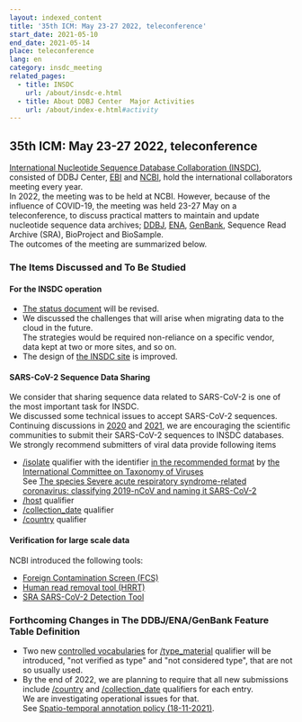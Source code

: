 ```yaml
---
layout: indexed_content
title: '35th ICM: May 23-27 2022, teleconference'
start_date: 2021-05-10
end_date: 2021-05-14
place: teleconference
lang: en
category: insdc_meeting
related_pages:
  - title: INSDC
    url: /about/insdc-e.html
  - title: About DDBJ Center  Major Activities
    url: /about/index-e.html#activity
---
```


## 35th ICM: May 23-27 2022, teleconference

[International Nucleotide Sequence Database Collaboration (INSDC)](http://www.insdc.org/ ), 
consisted of DDBJ Center, [EBI](https://www.ebi.ac.uk/ ) and [NCBI](https://www.ncbi.nlm.nih.gov/ ),
hold the international collaborators meeting every year.    
In 2022, the meeting was to be held at NCBI. However, because of the influence of COVID-19, 
the meeting was held 23-27 May on a teleconference, 
to discuss practical matters to maintain and update nucleotide sequence data archives; 
[DDBJ](/index-e.html), [ENA](https://www.ebi.ac.uk/ena/ ), [GenBank](https://www.ncbi.nlm.nih.gov/genbank/index.html ),
Sequence Read Archive (SRA), BioProject and BioSample.    
The outcomes of the meeting are summarized below.

### The Items Discussed and To Be Studied

#### For the INSDC operation
-   [The status document](https://www.insdc.org/submitting-standards/insdc-status-document/ ) will be revised. 
-   We discussed the challenges that will arise when migrating data to the cloud in the future.    
    The strategies would be required non-reliance on a specific vendor, data kept at two or more sites, and so on.  
-   The design of [the INSDC site](https://www.insdc.org/ ) is improved. 

#### SARS-CoV-2 Sequence Data Sharing  
We consider that sharing sequence data related to SARS-CoV-2 is one of the most important task for INSDC.    
We discussed some technical issues to accept SARS-CoV-2 sequences.    
Continuing discussions in [2020](/activities/insdc_meeting/2020-e.html) and [2021](/activities/insdc_meeting/2021-e.html), we are encouraging the scientific communities to submit their SARS-CoV-2 sequences to INSDC databases.    
We strongly recommend submitters of viral data provide following items
-   [/isolate](/ddbj/qualifiers-e.html#isolate) qualifier with the identifier [in the recommended format](https://submit.ncbi.nlm.nih.gov/genbank/help/#why_sarscov2_isolate_faq ) by [the International Committee on Taxonomy of Viruses](https://ictv.global/ )    
    See [The species Severe acute respiratory syndrome-related coronavirus: classifying 2019-nCoV and naming it SARS-CoV-2](https://www.nature.com/articles/s41564-020-0695-z )
-   [/host](/ddbj/qualifiers-e.html#host) qualifier
-   [/collection_date](/ddbj/qualifiers-e.html#collection_date) qualifier
-   [/country](/ddbj/qualifiers-e.html#country) qualifier

#### Verification for large scale data
NCBI introduced the following tools:
-   [Foreign Contamination Screen (FCS)](https://github.com/ncbi/fcs/wiki/ )
-   [Human read removal tool (HRRT)](https://github.com/ncbi/sra-human-scrubber )
-   [SRA SARS-CoV-2 Detection Tool](https://www.ncbi.nlm.nih.gov/sra/docs/sra-detection-tool/ )

### Forthcoming Changes in The DDBJ/ENA/GenBank Feature Table Definition  <a name="2022-ft"></a>

-   Two new [controlled vocabularies](https://www.insdc.org/submitting-standards/controlled-vocabulary-typematerial-qualifer/ ) for [/type_material](/ddbj/feature-table-e.html#type_material) qualifier will be introduced, "not verified as type" and "not considered type", that are not so usually used.  
-   By the end of 2022, we are planning to require that all new submissions include [/country](/ddbj/qualifiers-e.html#country) and [/collection_date](/ddbj/qualifiers-e.html#collection_date) qualifiers for each entry.    
    We are investigating operational issues for that.    
    See [Spatio-temporal annotation policy (18-11-2021)](https://www.insdc.org/news/spatio-temporal-annotation-policy-18-11-20 ).    

